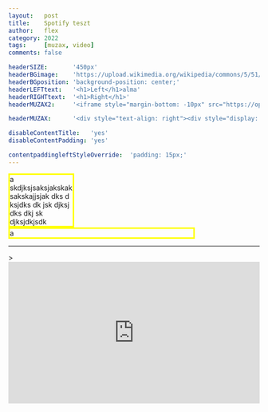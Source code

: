 ```yaml
---
layout:   post
title:    Spotify teszt
author:   flex
category: 2022
tags:     [muzax, video]
comments: false

headerSIZE:       '450px'
headerBGimage:    'https://upload.wikimedia.org/wikipedia/commons/5/51/Small_Red_Rose.JPG'
headerBGposition: 'background-position: center;'
headerLEFTtext:   '<h1>Left</h1>alma'
headerRIGHTtext:  '<h1>Right</h1>'
headerMUZAX2:     '<iframe style="margin-bottom: -10px" src="https://open.spotify.com/embed/track/6fMZJZqhauwGrwobkPZVJ7?utm_source=generator" width="100%" height="80" frameBorder="0" allowfullscreen="" allow="autoplay; clipboard-write; encrypted-media; fullscreen; picture-in-picture"></iframe>'

headerMUZAX:   	  '<div style="text-align: right"><div style="display: inline-block;font-size: 50%; margin-bottom: 0px;; background: black; color: white; padding: 5px;">Source: www.fleischmann.hu</div><br><iframe style="display: inline-block; margin-bottom: -9px;" src="https://open.spotify.com/embed/track/6fMZJZqhauwGrwobkPZVJ7?utm_source=generator" height="240" frameBorder="0" allowfullscreen="" allow="autoplay; clipboard-write; encrypted-media; fullscreen; picture-in-picture"></iframe></div>'

disableContentTitle:   'yes'
disableContentPadding: 'yes'

contentpaddingleftStyleOverride:  'padding: 15px;'
---
```


<div>
<div style="border: 3px solid yellow; width: 25%; display: inline-block">a skdjksjsaksjakskaksakskajjsjak dks d ksjdks dk jsk djksj dks dkj sk djksjdkjsdk</div><div style="border: 3px solid yellow; width: 73%; display: inline-block">a</div></div>

<hr/>>

<div style="position: relative; width: 100%; height: 0; padding-bottom: 56.25%;">
<iframe style="position: absolute; width: 100%; height: 100%;" src="https://www.youtube.com/embed/LZ2kSbSrDLs" title="YouTube video player" frameborder="0" allow="accelerometer; autoplay; clipboard-write; encrypted-media; gyroscope; picture-in-picture" allowfullscreen></iframe></div>
